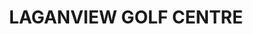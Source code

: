 ---
title: "LAGANVIEW GOLF CENTRE"
address: "Ballyskeagh Rd, Lisburn, County Antrim BT27 5SY"
tel: "028 9002 6012"
county: "Antrim"
category: "Pitch And Putt"
type: "Content"
lat: "054.5345830000"
lng: "-006.0160240000"
---